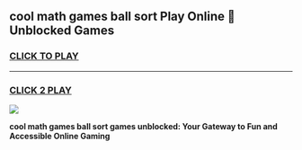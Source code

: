 
## cool math games ball sort Play Online 👋 Unblocked Games
<h3>
<a href="https://news.freeplayer.one?title=cool_math_games_ball_sort&ref=17CMG">CLICK TO PLAY</a></h3>
<hr>

<h3>
<a href="https://news.freeplayer.one?title=cool_math_games_ball_sort&ref=17CMG">CLICK 2 PLAY</a>
  
</h3>

<a href="https://news.freeplayer.one?title=cool_math_games_ball_sort&ref=17CMG/"><img src="https://clearcache.store/games.png"></a>


**cool math games ball sort games unblocked: Your Gateway to Fun and Accessible Online Gaming**
